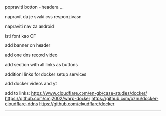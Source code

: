 popraviti botton - headera ... 

napravit da je svaki css responzivasn

napraviti nav za android

isti font kao CF

add banner on header

add one dns record video

add section with all links as buttons 

additionl links for docker setup services 

add docker videos and yt 

add to links:
https://www.cloudflare.com/en-gb/case-studies/docker/
https://github.com/cmj2002/warp-docker
https://github.com/oznu/docker-cloudflare-ddns
https://github.com/cloudflare/docker

-----------------------------

